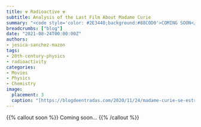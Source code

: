 ```yaml
---
title: ☢️ Radioactive ☢️
subtitle: Analysis of the Last Film About Madame Curie
summary: "<code style='color: #2E3440;background:#88C0D0'>COMING SOON</code> <br> Analysis of the Last Film About Madame Curie."
breadcrumbs: ["blog"]
date: "2021-08-24T00:00:00Z"
authors:
- jesica-sanchez-mazon
tags:
- 20th-century-physics
- radioactivity
categories:
- Movies
- Physics
- Chemistry
image:
  placement: 3
  caption: "[https://blogdeentradas.com/2020/11/24/madame-curie-se-estrena-en-cines-el-4-de-diciembre/](https://blogdeentradas.com/2020/11/24/madame-curie-se-estrena-en-cines-el-4-de-diciembre/)"
---
```


{{% callout soon %}}
Coming soon...
{{% /callout %}}